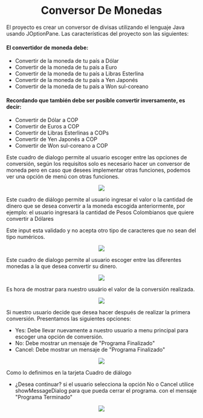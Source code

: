 <h1 align="center"> Conversor De Monedas </h1>
El proyecto es crear un conversor de divisas utilizando el lenguaje Java usando JOptionPane. Las características del proyecto son las siguientes:
<h4>El convertidor de moneda debe:</h4>
<ul>
  <li>Convertir de la moneda de tu país a Dólar</li>
  <li>Convertir de la moneda de tu país  a Euro</li>
  <li>Convertir de la moneda de tu país  a Libras Esterlina</li>
  <li>Convertir de la moneda de tu país  a Yen Japonés</li>
  <li>Convertir de la moneda de tu país  a Won sul-coreano</li>
</ul>
<h4>Recordando que también debe ser posible convertir inversamente, es decir:</h4>
<ul>
  <li>Convertir de Dólar a COP</li>
  <li>Convertir de Euros a COP</li>
  <li>Convertir de Libras Esterlinas a COPs</li>
  <li>Convertir de Yen Japonés a COP</li>
  <li>Convertir de Won sul-coreano a COP</li>
</ul>
<p>Este cuadro de dialogo permite al usuario escoger entre las opciones de conversión, según los requisitos solo es necesario hacer un conversor de moneda pero en caso que desees implementar otras funciones, podemos ver una opción de menú con otras funciones.</p>
<p align="center">
  <img src = "https://github.com/brayan-chiquito/ConversorDeMonedas/assets/54116336/f32171ba-9336-4af8-b442-935f8563c798">
<p>
Este cuadro de diálogo permite al usuario ingresar el valor o la cantidad de dinero que se desea convertir a la moneda escogida anteriormente, por ejemplo: el usuario ingresará la cantidad de Pesos Colombianos que quiere convertir a Dólares

Este input esta validado y no acepta otro tipo de caracteres que no sean del tipo numéricos.</p>
<p align="center">
  <img src = "https://github.com/brayan-chiquito/ConversorDeMonedas/assets/54116336/181c481f-29f9-4c9a-888c-0c65b111e9fd">
<p>
Este cuadro de dialogo permite al usuario escoger entre las diferentes monedas a la que desea convertir su dinero.
<p align="center">
  <img src = "https://github.com/brayan-chiquito/ConversorDeMonedas/assets/54116336/fdf3f9a9-4267-4364-8049-1eacf4c0fd3a">
<p>
Es hora de mostrar para nuestro usuário el valor de la conversión realizada.
<p align="center">
  <img src = "https://github.com/brayan-chiquito/ConversorDeMonedas/assets/54116336/b6f7c456-f189-40eb-a395-3d6e7da2c6a5">
<p>
Si nuestro usuario decide que desea hacer después de realizar la primera conversión. 
Presentamos las siguientes opciones:
  
- Yes: Debe llevar nuevamente a nuestro usuario a menu principal para escoger una opción de conversión.
- No: Debe mostrar un mensaje de "Programa Finalizado"
- Cancel: Debe mostrar un mensaje de "Programa Finalizado"
<p align="center">
  <img src = "https://github.com/brayan-chiquito/ConversorDeMonedas/assets/54116336/2eec7ba6-21c3-427a-8c17-4b973740be2d">
<p>
Como lo definimos en la tarjeta Cuadro de diálogo 
  
  - ¿Desea continuar? si el usuario selecciona la opción No o Cancel utilice showMessageDialog para que pueda cerrar el programa. con el mensaje "Programa Terminado"

<p align="center">
  <img src = "https://github.com/brayan-chiquito/ConversorDeMonedas/assets/54116336/bde1bae2-26ee-4ed0-8fb8-91e8aacb4f2d">
<p>
